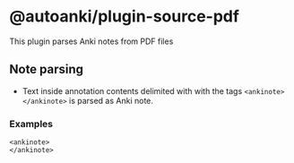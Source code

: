 # @autoanki/plugin-source-pdf

This plugin parses Anki notes from PDF files

## Note parsing

- Text inside annotation contents delimited with with the tags `<ankinote></ankinote>` is parsed as Anki note.

### Examples

```
<ankinote>
</ankinote>
```
